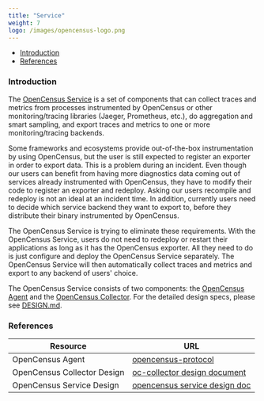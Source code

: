 ```yaml
---
title: "Service"
weight: 7
logo: /images/opencensus-logo.png
---
```


- [Introduction](#introduction)
- [References](#references)

### Introduction

The [OpenCensus
Service](https://github.com/census-instrumentation/opencensus-service) is a set of
components that can collect traces and metrics from processes instrumented by
OpenCensus or other monitoring/tracing libraries (Jaeger, Prometheus, etc.), do
aggregation and smart sampling, and export traces and metrics to one or more
monitoring/tracing backends.

Some frameworks and ecosystems provide out-of-the-box instrumentation
by using OpenCensus, but the user is still expected to register an exporter in
order to export data. This is a problem during an incident. Even though our
users can benefit from having more diagnostics data coming out of services
already instrumented with OpenCensus, they have to modify their code to
register an exporter and redeploy. Asking our users recompile and redeploy is
not an ideal at an incident time. In addition, currently users need to decide
which service backend they want to export to, before they distribute their
binary instrumented by OpenCensus.

The OpenCensus Service is trying to eliminate these requirements. With the
OpenCensus Service, users do not need to redeploy or restart their applications
as long as it has the OpenCensus exporter. All they need to do is just
configure and deploy the OpenCensus Service separately. The OpenCensus Service
will then automatically collect traces and metrics and export to any backend of
users' choice.

The OpenCensus Service consists of two components: the [OpenCensus
Agent](/service/component/agent) and the [OpenCensus
Collector](/service/component/collector). For the detailed design specs, please
see
[DESIGN.md](https://github.com/census-instrumentation/opencensus-service/blob/master/DESIGN.md).

### References

Resource|URL
---|---
OpenCensus Agent|[opencensus-protocol](https://github.com/census-instrumentation/opencensus-proto/tree/master/src/opencensus/proto/agent)
OpenCensus Collector Design|[oc-collector design document](https://github.com/census-instrumentation/opencensus-service/blob/master/DESIGN.md#opencensus-collector)
OpenCensus Service Design|[opencensus service design doc](https://github.com/census-instrumentation/opencensus-service/blob/master/DESIGN.md)
